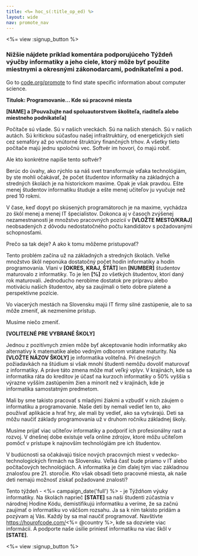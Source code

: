 ```yaml
---
title: <%= hoc_s(:title_op_ed) %>
layout: wide
nav: promote_nav
---
```

<%= view :signup_button %>

### Nižšie nájdete príklad komentára podporujúceho Týždeň výučby informatiky a jeho ciele, ktorý môže byť použite miestnymi a okresnými zákonodarcami, podnikateľmi a pod.

  


Go to [code.org/promote](<%= codeorg_url('/promote') %>) to find state specific information about computer science.

**Titulok: Programovanie… Kde sú pracovné miesta**

**[NAME] a [Pouvažujte nad spoluautorstvom školiteľa, riaditeľa alebo miestneho podnikateľa]**

Počítače sú všade. Sú v našich vreckách. Sú na našich stenách. Sú v našich autách. Sú kritickou súčasťou našej infraštruktúry, od energetických sietí cez semafóry až po vnútorné štruktúry finančných trhov. A všetky tieto počítače majú jednu spoločnú vec. Softvér im hovorí, čo majú robiť.

Ale kto konkrétne napíše tento softvér?

Berúc do úvahy, ako rýchlo sa náš svet transformuje vďaka technológiám, by ste mohli očakávať, že počet študentov informatiky na základných a stredných školách je na historickom maxime. Opak je však pravdou. Ešte menej študentov informatiku študuje a ešte menej učiteľov ju vyučuje než pred 10 rokmi.

V čase, keď dopyt po skúsených programátoroch je na maxime, vychádza zo škôl menej a menej IT špecialistov. Dokonca aj v časoch zvýšenej nezamestnanosti je množstvo pracovných pozícií v **[VLOŽTE MESTO/KRAJ]** neobsadených z dôvodu nedostatočného počtu kandidátov s požadovanými schopnosťami.

Prečo sa tak deje? A ako k tomu môžeme pristupovať?

Tento problém začína už na základných a stredných školách. Veľké množstvo škôl neponúka dostatočný počet hodín informatiky a hodín programovania. Vlani v **[OKRES, KRAJ, ŠTÁT]** len **[NUMBER]** študentov maturovalo z informatiky. To je len **[%]** zo všetkých študentov, ktorí daný rok maturovali. Jednoducho nerobíme dostatok pre prípravu alebo motiváciu našich študentov, aby sa zaujímali o tieto dobre platené a perspektívne pozície.

Vo viacerých mestách na Slovensku majú IT firmy silné zastúpenie, ale to sa môže zmeniť, ak nezmeníme prístup.

Musíme niečo zmeniť.

**[VOLITEĽNÉ PRE VYBRANÉ ŠKOLY]**

Jednou z pozitívnych zmien môže byť akceptovanie hodín informatiky ako alternatívy k matematike alebo vedným odborom vrátane maturity. Na **[VLOŽTE NÁZOV ŠKOLY]** je informatika voliteľná. Pri dnešných požiadavkách na štúdium si však mnohí študenti nemôžu dovoliť maturovať z informatiky. A práve táto zmena môže mať veľký vplyv. V krajinách, kde sa informatika ráta do kreditov je účasť na kurzoch informatiky o 50% vyššia s výrazne vyšším zastúpením žien a minorít než v krajinách, kde je informatika samostatným predmetom.

Mali by sme takisto pracovať s mladými žiakmi a vzbudiť v nich záujem o informatiku a programovanie. Naše deti by nemali vedieť len to, ako používať aplikácie a hrať hry, ale mali by vedieť, ako sa vytvárajú. Deti sa môžu naučiť základy programovania už v druhom ročníku základnej školy.

Musíme prijať viac učiteľov informatiky a podporiť ich profesionálny rast a rozvoj. V dnešnej dobe existuje veľa online zdrojov, ktoré môžu učiteľom pomôcť v prístupe k najnovším technológiám pre ich študentov.

V budúcnosti sa očakávajú tisíce nových pracovných miest v vedecko-technologických firmách na Slovensku. Veľká časť bude priamo v IT alebo počítačových technológiách. A informatika je čím ďalej tým viac základnou znalosťou pre 21. storočie. Kto však obsadí tieto pracovné miesta, ak naše deti nemajú možnosť získať požadované znalosti?

Tento týždeň - <%= campaign_date('full') %> - je Týždňom výuky informatiky. Na školách naprieč **[STATE]** sa naši študenti zúčastnia v národnej Hodine Kódu, demistifikujú informatiku a veríme, že sa začnú zaujímať o informatiku vo väčšom rozsahu. Ja sa k ním takisto pridám a pozývam aj Vás. Každý by sa mal naučiť programovať. Navštívte https://hourofcode.com/<%= @country %>, kde sa dozviete viac informácií. A podporte naše úsilie priniesť informatiku na viac škôl v **[STATE]**.

<%= view :signup_button %>